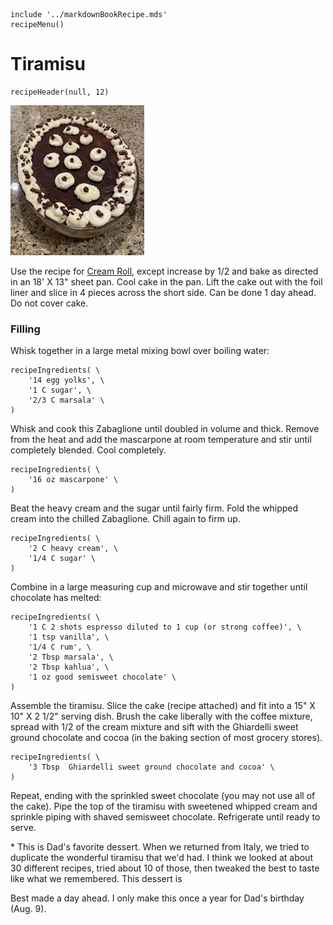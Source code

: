 ~~~ markdown-script
include '../markdownBookRecipe.mds'
recipeMenu()
~~~

# Tiramisu

~~~ markdown-script
recipeHeader(null, 12)
~~~

![Tiramisu](../images/Tiramisu.jpg "Tiramisu")

Use the recipe for
[Cream Roll](#url=CreamCakeRoll.md&var.vCategory='Desserts'&var.vScale=1.5),
except increase by 1/2 and bake as directed in an 18' X 13" sheet pan. Cool cake in the pan. Lift the cake out with the
foil liner and slice in 4 pieces across the short side. Can be done 1 day ahead. Do not cover cake.


### Filling

Whisk together in a large metal mixing bowl over boiling water:

~~~ markdown-script
recipeIngredients( \
    '14 egg yolks', \
    '1 C sugar', \
    '2/3 C marsala' \
)
~~~

Whisk and cook this Zabaglione until doubled in volume and thick. Remove from the heat and add the
mascarpone at room temperature and stir until completely blended. Cool completely.

~~~ markdown-script
recipeIngredients( \
    '16 oz mascarpone' \
)
~~~

Beat the heavy cream and the sugar until fairly firm. Fold the whipped cream into the chilled
Zabaglione. Chill again to firm up.

~~~ markdown-script
recipeIngredients( \
    '2 C heavy cream', \
    '1/4 C sugar' \
)
~~~

Combine in a large measuring cup and microwave and stir together until chocolate has melted:

~~~ markdown-script
recipeIngredients( \
    '1 C 2 shots espresso diluted to 1 cup (or strong coffee)', \
    '1 tsp vanilla', \
    '1/4 C rum', \
    '2 Tbsp marsala', \
    '2 Tbsp kahlua', \
    '1 oz good semisweet chocolate' \
)
~~~

Assemble the tiramisu. Slice the cake (recipe attached) and fit into a 15" X 10" X 2 1/2" serving
dish. Brush the cake liberally with the coffee mixture, spread with 1/2 of the cream mixture and
sift with the Ghiardelli sweet ground chocolate and cocoa (in the baking section of most grocery
stores).

~~~ markdown-script
recipeIngredients( \
    '3 Tbsp  Ghiardelli sweet ground chocolate and cocoa' \
)
~~~

Repeat, ending with the sprinkled sweet chocolate (you may not use all of the cake). Pipe the top of
the tiramisu with sweetened whipped cream and sprinkle piping with shaved semisweet chocolate.
Refrigerate until ready to serve.

\* This is Dad's favorite dessert. When we returned from Italy, we tried to duplicate the wonderful
tiramisu that we'd had. I think we looked at about 30 different recipes, tried about 10 of those,
then tweaked the best to taste like what we remembered. This dessert is

Best made a day ahead. I only make this once a year for Dad's birthday (Aug. 9).
